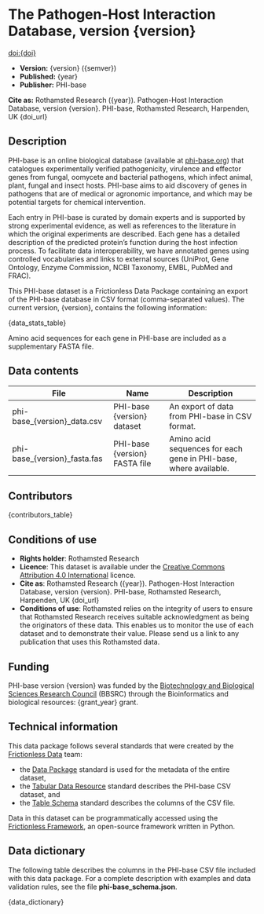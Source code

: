 # The Pathogen-Host Interaction Database, version {version}

[doi:{doi}]({doi_url})

-   **Version:** {version} ({semver})
-   **Published:** {year}
-   **Publisher:** PHI-base

**Cite as:** Rothamsted Research ({year}). Pathogen-Host Interaction
Database, version {version}. PHI-base, Rothamsted Research, Harpenden,
UK {doi_url}

## Description

PHI-base is an online biological database (available at
[phi-base.org](http://www.phi-base.org)) that catalogues experimentally
verified pathogenicity, virulence and effector genes from fungal,
oomycete and bacterial pathogens, which infect animal, plant, fungal and
insect hosts. PHI-base aims to aid discovery of genes in pathogens that
are of medical or agronomic importance, and which may be potential
targets for chemical intervention.

Each entry in PHI-base is curated by domain experts and is supported by
strong experimental evidence, as well as references to the literature in
which the original experiments are described. Each gene has a detailed
description of the predicted protein’s function during the host
infection process. To facilitate data interoperability, we have
annotated genes using controlled vocabularies and links to external
sources (UniProt, Gene Ontology, Enzyme Commission, NCBI Taxonomy, EMBL,
PubMed and FRAC).

This PHI-base dataset is a Frictionless Data Package containing an
export of the PHI-base database in CSV format (comma-separated values).
The current version, {version}, contains the following information:

{data_stats_table}

Amino acid sequences for each gene in PHI-base are included as a 
supplementary FASTA file.

## Data contents

| File                           | Name                          | Description                                                      |
|--------------------------------|-------------------------------|------------------------------------------------------------------|
| phi-base\_{version}\_data.csv  | PHI-base {version} dataset    | An export of data from PHI-base in CSV format.                   |
| phi-base\_{version}\_fasta.fas | PHI-base {version} FASTA file | Amino acid sequences for each gene in PHI-base, where available. |

## Contributors

{contributors_table}

## Conditions of use

-   **Rights holder**: Rothamsted Research
-   **Licence**: This dataset is available under the [Creative Commons
    Attribution 4.0
    International](https://creativecommons.org/licenses/by/4.0/)
    licence.
-   **Cite as**: Rothamsted Research ({year}). Pathogen-Host Interaction
    Database, version {version}. PHI-base, Rothamsted Research,
    Harpenden, UK {doi_url}
-   **Conditions of use**: Rothamsted relies on the integrity of users
    to ensure that Rothamsted Research receives suitable acknowledgment
    as being the originators of these data. This enables us to monitor
    the use of each dataset and to demonstrate their value. Please send
    us a link to any publication that uses this Rothamsted data.

## Funding

PHI-base version {version} was funded by the [Biotechnology and
Biological Sciences Research
Council](http://dx.doi.org/10.13039/501100000268) (BBSRC) through the
Bioinformatics and biological resources: {grant_year} grant.

## Technical information

This data package follows several standards that were created by the
[Frictionless Data](https://frictionlessdata.io/) team:

-   the [Data Package](https://specs.frictionlessdata.io/data-package/)
    standard is used for the metadata of the entire dataset,
-   the [Tabular Data
    Resource](https://specs.frictionlessdata.io/tabular-data-resource/)
    standard describes the PHI-base CSV dataset, and
-   the [Table Schema](https://specs.frictionlessdata.io/table-schema/)
    standard describes the columns of the CSV file.

Data in this dataset can be programmatically accessed using the
[Frictionless Framework](https://framework.frictionlessdata.io/), an
open-source framework written in Python.

## Data dictionary

The following table describes the columns in the PHI-base CSV file
included with this data package. For a complete description with
examples and data validation rules, see the file
**phi-base_schema.json**.

{data_dictionary}
